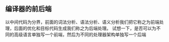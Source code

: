 ## 编译器的前后端
以中间代码为分界，前面的词法分析、语法分析、语义分析我们把它称之为前端处理，后面的优化和目标代码生成我们称之为后端处理。
试想一下，是否可以为不同的高级语言单独写一个前端，然后为不同的处理器架构单独写一个后端
